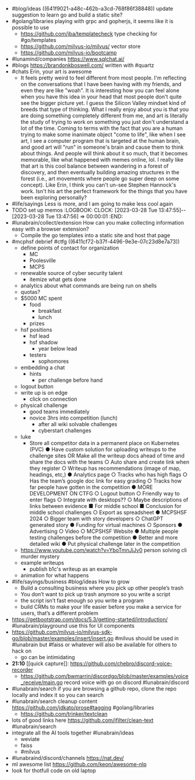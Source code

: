 - #blog/ideas ((641f9021-a48c-462b-a3cd-768f86f38848)) update suggestion to learn go and build a static site?
- #golang/libraries playing with grpc and gopherjs, it seems like it is possible to use
	- https://github.com/jba/templatecheck type checking for #go/templates
	- https://github.com/milvus-io/milvus/ vector store
	- https://github.com/milvus-io/bootcamp
- #lunamind/companies https://www.sqlchat.ai/
- #blogs https://brandonkboswell.com/ written with #quartz
- #chats Erin, your art is awesome
	- It feels pretty weird to feel different from most people. I'm reflecting on the conversations that I have been having with my friends, and even they are like "woah". It is interesting how you can feel alone when you have this idea in your head that most people don't quite see the bigger picture yet. I guess the Silicon Valley mindset kind of breeds that type of thinking. What I really enjoy about you is that you are doing something completely different from me, and art is literally the study of trying to work on something you just don't understand a lot of the time. Coming to terms with the fact that you are a human trying to make some inanimate object "come to life", like when I see art, I see a computer program that is targeted at the human brain, and good art will "run" in someone's brain and cause them to think about things. And people will think about it so much, that it becomes memorable, like what happened with memes online, lol. I really like that art is this cool balance between wandering in a forest of discovery, and then eventually building amazing structures in the forest (i.e., art movements where people go super deep on some concept). Like Erin, I think you can't un-see Stephen Hannock's work. Isn't his art the perfect framework for the things that you have been exploring personally?
- #life/sayings Less is more, and I am going to make less cool again
- TODO set up memos
  :LOGBOOK:
  CLOCK: [2023-03-28 Tue 13:47:55]--[2023-03-28 Tue 13:47:56] =>  00:00:01
  :END:
- #lunabrain/collect/extension How can you make collecting information easy with a browser extension?
	- Compile the go templates into a static site and host that page
- #mcphsf debrief #ctfg ((6411cf72-b37f-4496-9e3e-07c23d8e7a73))
	- define points of contact for organization
		- MC
		- Poolesville
		- MCPS
	- renewable source of cyber security talent
		- itemize what gets done
	- analytics about what commands are being run on shells
	- quotas?
	- $5000 MC spent
		- food
			- breakfast
			- lunch
		- prizes
	- hsf positions
		- hsf lead
		- hsf shadow
			- year below lead
		- testers
			- sophomores
	- embedding a chat
		- hints
			- per challenge before hand
	- logout button
	- write up is on edge
		- click on connection
	- physicall challenge
		- good teams immediately
		- novice 3hrs into competition (lunch)
			- after all wiki solvable challenges
			- cyberstart challenges
	- luke
		- Store all competitor data in a permanent place on Kubernetes (PVC)
		  ● Have custom solution for uploading writeups to the challenge sites OR Make
		  all the writeup docs ahead of time and share the docs with the teams
		  ○ Auto share and create link when they register
		  ○ Writeup has recommendations (image of map, headings, etc,)
		  ● Analytics page
		  ○ Tracks who has high flags
		  ○ Has the team’s google doc link for easy grading
		  ○ Tracks how far people have gotten in the competition
		  ● MORE DEVELOPMENT ON CTFG
		  ○ Logout button
		  ○ Friendly way to enter flags
		  ○ Integrate with desktops??
		  ○ Maybe descriptions of links between evidence
		  ■ For middle school
		  ■ Conclusion for middle school challenges
		  ○ Export as spreadsheet
		  ● MCPSHSF 2024
		  ○ Bigger team with story developers
		  ○ ChatGPT generated story
		  ● Funding for virtual machines
		  ○ Sponsors
		  ● Advertising
		  ○ Video
		  ○ MCPSHSF Website
		  ● Multiple people testing challenges before the competition
		  ● Better and more detailed wiki
		  ● Put physical challenge later in the competition
	- https://www.youtube.com/watch?v=YboTmnJiJv0 person solving cli murder mystery
	- example writeups
		- publish b1c's writeup as an example
	- animation for what happens
- #life/sayings/business #blog/ideas How to grow
	- Build a consulting business where you pick up other people’s trash
	- You don’t want to pick up trash anymore so you write a script
	- the script isn’t fast enough so you write a program
	- build CRMs to make your life easier before you make a service for users, that’s a different problem
- https://getbootstrap.com/docs/5.3/getting-started/introduction/ #lunabrain/playground use this for UI components
- https://github.com/milvus-io/milvus-sdk-go/blob/master/examples/insert/insert.go #milvus should be used in #lunabrain but #faiss or whatever will also be available for others to hack on
	- go can be intimidating
- **21:10** [[quick capture]]:  https://github.com/chebro/discord-voice-recorder
	- https://github.com/bwmarrin/discordgo/blob/master/examples/voice_receive/main.go record voice with go on discord #lunabrain/discord
- #lunabrain/search if you are browsing a github repo, clone the repo locally and index it so you can search
- #lunabrain/search cleanup content https://github.com/jdkato/prose#tagging #golang/libraries
	- https://github.com/trinker/textclean
- lots of good links here https://github.com/jfilter/clean-text #lunabrain/search
- integrate all the AI tools together #lunabrain/ideas
	- weviate
	- faiss
	- #milvus
- #lunabraind/discord/channels https://nat.dev/
- ml awesome list https://github.com/keon/awesome-nlp
- look for thotfull code on old laptop